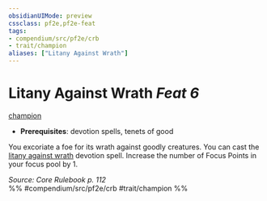 ```yaml
---
obsidianUIMode: preview
cssclass: pf2e,pf2e-feat
tags:
- compendium/src/pf2e/crb
- trait/champion
aliases: ["Litany Against Wrath"]
---
```

# Litany Against Wrath  *Feat 6*  
[champion](Reference/Rules/Traits/champion.md "Champion Class Trait")  

- **Prerequisites**: devotion spells, tenets of good

You excoriate a foe for its wrath against goodly creatures. You can cast the [litany against wrath](Reference/Compendium/Spells/litany-against-wrath.md) devotion spell. Increase the number of Focus Points in your focus pool by 1.

*Source: Core Rulebook p. 112*  
%% #compendium/src/pf2e/crb #trait/champion %%